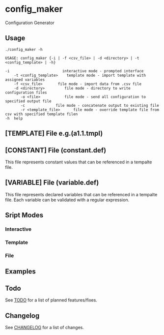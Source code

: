 # config_maker
Configuration Generator

## Usage

    ./config_maker -h
    
    USAGE: config_maker {-i | -f <csv_file> | -d <directory> | -t <config_template> | -h}

	-i			              interactive mode - prompted interface
		-t <config_template>	template mode - import template with assigned variables
		-f <csv_file>		file mode - import data from .csv file
		-d <directory>		   file mode - directory to write configuration files
		   -o <file>		   file mode - send all configuration to specified output file
		   -c			   file mode - concatenate output to existing file
		   -r <template_file>	   file mode - override template file from csv with specified template filen
	-h	help

## [TEMPLATE] File e.g.(a1.1.tmpl)

## [CONSTANT] File (constant.def)
This file represents constant values that can be referenced in a tempalte file.

## [VARIABLE] File (variable.def)
This file represents declared variables that can be referenced in a tempalte file.  Each variable can be validated with a regular expression.

## Sript Modes

### Interactive

### Template

### File
      
## Examples

## Todo
See [TODO](TODO.md) for a list of planned features/fixes.

## Changelog
See [CHANGELOG](CHANGELOG.md) for a list of changes.
